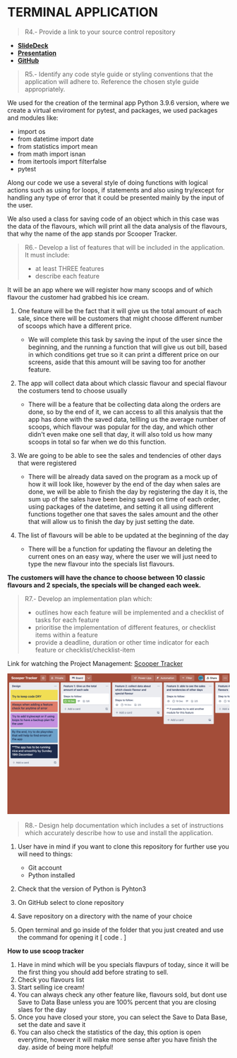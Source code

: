 # TERMINAL APPLICATION 
> R4.- Provide a link to your source control repository
 - [__SlideDeck__](https://www.canva.com/design/DAFVBJHR_Iw/nZ3vANXVVqjDHr45xaH1BQ/view?utm_content=DAFVBJHR_Iw&utm_campaign=designshare&utm_medium=link2&utm_source=sharebutton)
 - [__Presentation__](https://youtu.be/ooj_PaZ6TGY)
 - [__GitHub__](https://github.com/montse-velazquez/Scooper-Tracker)

> R5.- Identify any code style guide or styling conventions that the application will adhere to. Reference the chosen style guide appropriately. 

We used for the creation of the terminal app Python 3.9.6 version, where we create a virtual enviroment for pytest, and packages, we used packages and modules like: 
-   import os
-   from datetime import date   
-   from statistics import mean
-   from math import isnan
-   from itertools import filterfalse
-   pytest

Along our code we use a several style of doing functions with logical actions such as using for loops, if statements and also using try/except for handling any type of error that it could be presented mainly by the input of the user. 

We also used a class for saving code of an object which in this case was the data of the flavours, which will print all the data analysis of the flavours, that why the name of the app stands por Scooper Tracker. 

> R6.- Develop a list of features that will be included in the application. It must include:
> - at least THREE features
> - describe each feature

It will be an app where we will register how many scoops and of which flavour the customer had grabbed his ice cream. 

1. One feature will be the fact that it will give us the total amount of each sale, since there will be customers that might choose different number of scoops which have a different price. 

     - We will complete this task by saving the input of the user since the beginning, and the running a function that will give us out bill, based in which conditions get true so it can print a different price on our screens, aside that this amount will be saving too for another feature. 

2. The app will collect data about which classic flavour  and special flavour the costumers tend to choose usually 

    -  There will be a feature that be collecting data along the orders are done, so by the end of it, we can access to all this analysis that the app has done with the saved data, tellling us the average number of scoops, which flavour was popular for the day, and which other didn't even make one sell that day, it will also told us how many scoops in total so far when we do this function.


3. We are going to be able to see the sales and tendencies of other days that were registered 

    - There will be already data saved on the program as a mock up of how it will look like, however by the end of the day when sales are done, we will be able to finish the day by registering the day it is, the sum up of the sales have been being saved on time of each order, using packages of the datetime, and setting it all using different functions together one that saves the sales amount and the other that will allow us to finish the day by just setting the date.

4. The list of flavours will be able to be updated at the beginning of the day

    - There will be a function for updating the flavour an deleting the current ones on an easy way, where the user we will just need to type the new flavour into the specials list flavours. 


**The customers will have the chance to choose between 10 classic flavours and 2 specials, the specials will be changed each week.**

>R7.- Develop an implementation plan which:
>- outlines how each feature will be implemented and a checklist of tasks for each feature
>- prioritise the implementation of different features, or checklist items within a feature
>- provide a deadline, duration or other time indicator for each feature or checklist/checklist-item

Link for watching the Project Management: [Scooper Tracker](https://trello.com/invite/b/UqcKMLlY/ATTI68beee69974dc96c428f51f3f0174edf24282A60/scooper-tracker)

![Project Management](ProjectManagement.png)

>R8.- Design help documentation which includes a set of instructions which accurately describe how to use and install the application. 

1. User have in mind if you want to clone this repository for further use you will need to things:
    - Git account
    - Python installed 

2. Check that the version of Python is Pyhton3
3. On GitHub select to clone repository
4. Save repository on a directory with the name of your choice
5. Open terminal and go inside of the folder that you just created and use the command for opening it [ code . ]


 __How to use scoop tracker__

 1. Have in mind which will be you specials flavpurs of today, since it will be the first thing you should add before strating to sell. 
 2. Check you flavours list 
 3. Start selling ice cream!
 4. You can always check any other feature like, flavours sold, but dont use Save to Data Base unless you are 100% percent that you are closing slaes for the day 
 5. Once you have closed your store, you can select the Save to Data Base, set the date and save it
 6. You can also check the statistics of the day, this option is open everytime, however it will make more sense after you have finish the day. aside of being more helpful!

